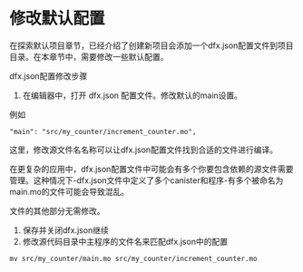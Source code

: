 # 修改默认配置

在探索默认项目章节，已经介绍了创建新项目会添加一个dfx.json配置文件到项目目录。在本章节中，需要修改一些默认配置。

dfx.json配置修改步骤

1. 在编辑器中，打开 dfx.json 配置文件。修改默认的main设置。

例如

```text
"main": "src/my_counter/increment_counter.mo",
```

这里，修改源文件名名称可以让dfx.json配置文件找到合适的文件进行编译。

在更复杂的应用中，dfx.json配置文件中可能会有多个你要包含依赖的源文件需要管理。这种情况下-dfx.json文件中定义了多个canister和程序-有多个被命名为main.mo的文件可能会导致混乱。

文件的其他部分无需修改。

1. 保存并关闭dfx.json继续
2. 修改源代码目录中主程序的文件名来匹配dfx.json中的配置

```text
mv src/my_counter/main.mo src/my_counter/increment_counter.mo
```

